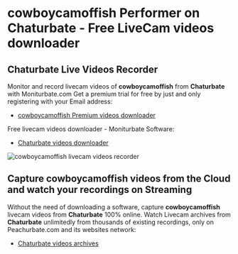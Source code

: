 # cowboycamoffish Performer on Chaturbate - Free LiveCam videos downloader

## Chaturbate Live Videos Recorder

Monitor and record livecam videos of **cowboycamoffish** from **Chaturbate** with Moniturbate.com
Get a premium trial for free by just and only registering with your Email address:
* [cowboycamoffish Premium videos downloader](https://moniturbate.com/request-demo-licence-key.html)

Free livecam videos downloader - Moniturbate Software:
* [Chaturbate videos downloader](https://moniturbate.com/moniturbate-download-software.html)

![cowboycamoffish livecam videos recorder](https://peachurnet.com/templates/moniturbate-software.png)


## Capture cowboycamoffish videos from the Cloud and watch your recordings on Streaming

Without the need of downloading a software, capture **cowboycamoffish** livecam videos from **Chaturbate** 100% online.
Watch Livecam archives from **Chaturbate** unlimitedly from thousands of existing recordings, only on Peachurbate.com and its websites network:
* [Chaturbate videos archives](https://peachurnet.com/)